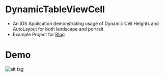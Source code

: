 # DynamicTableViewCell

- An iOS Application demonstrating usage of Dynamic Cell Heights and AutoLayout for both landscape and portrait
- Example Project for [Blog](https://medium.com/@satindersingh71/self-sizing-table-view-cells-programmatically-b0e82a20f264#.flp9o3rp4)

# Demo
![alt tag](https://github.com/sp71/DynamicTableViewCell/blob/master/demo.gif)
